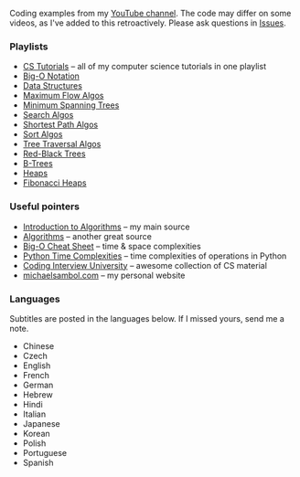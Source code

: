 Coding examples from my [YouTube channel](https://www.youtube.com/michaelsambol).
The code may differ on some videos, as I've added to this retroactively.
Please ask questions in [Issues](https://github.com/msambol/youtube/issues).

### Playlists 

* [CS Tutorials](https://www.youtube.com/playlist?list=PL9xmBV_5YoZPKwb4XPB1sG7S6kNpN9JJo) – all of my computer science tutorials in one playlist
* [Big-O Notation](https://www.youtube.com/playlist?list=PL9xmBV_5YoZMxejjIyFHWa-4nKg6sdoIv)
* [Data Structures](https://www.youtube.com/playlist?list=PL9xmBV_5YoZO2D89q42-y8voxIJKpB4oR)
* [Maximum Flow Algos](https://www.youtube.com/playlist?list=PL9xmBV_5YoZPxifnyXjQVU1bhU4b4_Ts2)
* [Minimum Spanning Trees](https://www.youtube.com/playlist?list=PL9xmBV_5YoZObEi3Hf6lmyW-CBfs7nkOV)
* [Search Algos](https://www.youtube.com/playlist?list=PL9xmBV_5YoZMIAJn8M6At9CjZ0Wu0B31d)
* [Shortest Path Algos](https://www.youtube.com/playlist?list=PL9xmBV_5YoZO-Y-H3xIC9DGSfVYJng9Yw)
* [Sort Algos](https://www.youtube.com/playlist?list=PL9xmBV_5YoZOZSbGAXAPIq1BeUf4j20pl)
* [Tree Traversal Algos](https://www.youtube.com/playlist?list=PL9xmBV_5YoZO1JC2RgEi04nLy6D-rKk6b)
* [Red-Black Trees](https://www.youtube.com/playlist?list=PL9xmBV_5YoZNqDI8qfOZgzbqahCUmUEin)
* [B-Trees](https://www.youtube.com/playlist?list=PL9xmBV_5YoZNFPPv98DjTdD9X6UI9KMHz)
* [Heaps](https://www.youtube.com/playlist?list=PL9xmBV_5YoZNsyqgPW-DNwUeT8F8uhWc6)
* [Fibonacci Heaps](https://www.youtube.com/playlist?list=PL9xmBV_5YoZNkwWDXcSiZjMgacw2P0U2j)

### Useful pointers
* [Introduction to Algorithms](https://a.co/d/7oRsCT2) – my main source
* [Algorithms](https://www.amazon.com/Algorithms-Sanjoy-Dasgupta/dp/0073523402) – another great source
* [Big-O Cheat Sheet](https://www.bigocheatsheet.com/) – time & space complexities
* [Python Time Complexities](https://wiki.python.org/moin/TimeComplexity) – time complexities of operations in Python
* [Coding Interview University](https://github.com/jwasham/coding-interview-university) – awesome collection of CS material
* [michaelsambol.com](https://michaelsambol.com) – my personal website


### Languages

Subtitles are posted in the languages below. If I missed yours, send me a note.

* Chinese
* Czech
* English
* French
* German
* Hebrew
* Hindi
* Italian
* Japanese
* Korean
* Polish
* Portuguese
* Spanish
